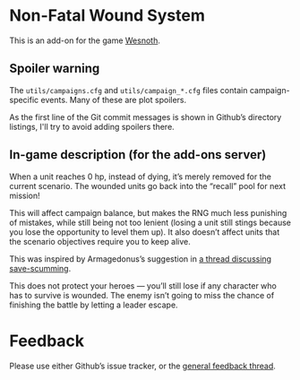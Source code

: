 Non-Fatal Wound System
======================

This is an add-on for the game [Wesnoth](https://www.wesnoth.org/).

Spoiler warning
---------------

The `utils/campaigns.cfg` and `utils/campaign_*.cfg` files contain campaign-specific events. Many of these are plot spoilers.

As the first line of the Git commit messages is shown in Github’s directory listings, I'll try to avoid adding spoilers there.

In-game description (for the add-ons server)
--------------------------------------------

When a unit reaches 0 hp, instead of dying, it’s merely removed for the current scenario. The wounded units go back into the “recall” pool for next mission!

This will affect campaign balance, but makes the RNG much less punishing of mistakes, while still being not too lenient (losing a unit still stings because you lose the opportunity to level them up). It also doesn’t affect units that the scenario objectives require you to keep alive.

This was inspired by Armagedonus’s suggestion in [a thread discussing save-scumming](https://r.wesnoth.org/p641153).

This does not protect your heroes — you’ll still lose if any character who has to survive is wounded. The enemy isn’t going to miss the chance of finishing the battle by letting a leader escape.

Feedback
========

Please use either Github’s issue tracker, or the [general feedback thread](https://r.wesnoth.org/t51849).
